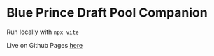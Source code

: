 # Blue Prince Draft Pool Companion

Run locally with `npx vite`

Live on Github Pages [here](https://grovejay.github.io/BPDraftPoolCompanion/)
